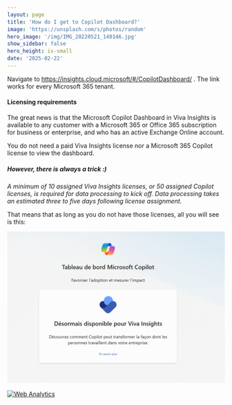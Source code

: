 ```yaml
---
layout: page
title: 'How do I get to Copilot Dashboard?'
image: 'https://unsplash.com/s/photos/random'
hero_image: '/img/IMG_20220521_140146.jpg'
show_sidebar: false
hero_height: is-small
date: '2025-02-22'
---
```



Navigate to https://insights.cloud.microsoft/#/CopilotDashboard/ . The link works for every Microsoft 365 tenant.


#### Licensing requirements

The great news is that the Microsoft Copilot Dashboard in Viva Insights is available to any customer with a Microsoft 365 or Office 365 subscription for business or enterprise, and who has an active Exchange Online account. 

You do not need a paid Viva Insights license nor a Microsoft 365 Copilot license to view the dashboard. 


##### However, there is always a trick :) 

<i>A minimum of 10 assigned Viva Insights licenses, or 50 assigned Copilot licenses, is required for data processing to kick off. Data processing takes an estimated three to five days following license assignment.</i>

That means that as long as you do not have those licenses, all you will see is this:



<img src="/articles/img/copilot12.png" width="700">





<!-- Default Statcounter code for Copilot-all
https://powershellscripts.github.io/articles/en/copilot/controlsystem/
-->
<script type="text/javascript">
var sc_project=13093998; 
var sc_invisible=1; 
var sc_security="3e9d4e7b"; 
var sc_client_storage="disabled"; 
</script>
<script type="text/javascript"
src="https://www.statcounter.com/counter/counter.js"
async></script>
<noscript><div class="statcounter"><a title="Web Analytics"
href="https://statcounter.com/" target="_blank"><img
class="statcounter"
src="https://c.statcounter.com/13093998/0/3e9d4e7b/1/"
alt="Web Analytics"
referrerPolicy="no-referrer-when-downgrade"></a></div></noscript>
<!-- End of Statcounter Code -->